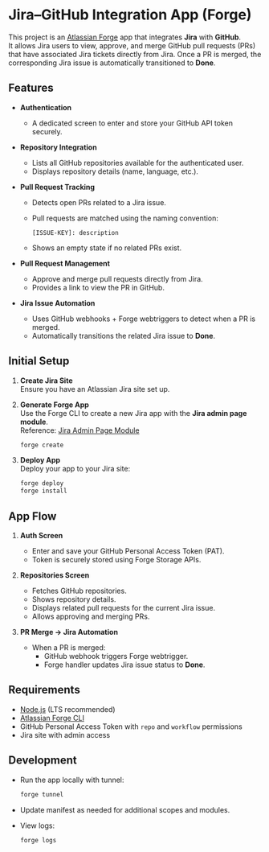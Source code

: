 Jira–GitHub Integration App (Forge)
===================================

This project is an [Atlassian Forge](https://developer.atlassian.com/platform/forge/) app that integrates **Jira** with **GitHub**.  
It allows Jira users to view, approve, and merge GitHub pull requests (PRs) that have associated Jira tickets directly from Jira. Once a PR is merged, the corresponding Jira issue is automatically transitioned to **Done**.

Features
--------

*   **Authentication**
    *   A dedicated screen to enter and store your GitHub API token securely.

*   **Repository Integration**
    *   Lists all GitHub repositories available for the authenticated user.
    *   Displays repository details (name, language, etc.).

*   **Pull Request Tracking**
    *   Detects open PRs related to a Jira issue.
    *   Pull requests are matched using the naming convention:

        ```title
        [ISSUE-KEY]: description
        ```

    *   Shows an empty state if no related PRs exist.

*   **Pull Request Management**
    *   Approve and merge pull requests directly from Jira.
    *   Provides a link to view the PR in GitHub.

*   **Jira Issue Automation**
    *   Uses GitHub webhooks + Forge webtriggers to detect when a PR is merged.
    *   Automatically transitions the related Jira issue to **Done**.

Initial Setup
-------------

1.  **Create Jira Site**  
    Ensure you have an Atlassian Jira site set up.

2.  **Generate Forge App**  
    Use the Forge CLI to create a new Jira app with the **Jira admin page module**.  
    Reference: [Jira Admin Page Module](https://developer.atlassian.com/platform/forge/manifest-reference/modules/jira-admin-page/)

    ```bash
    forge create
    ```

3.  **Deploy App**  
    Deploy your app to your Jira site:

    ```bash
    forge deploy
    forge install
    ```

App Flow
--------

1.  **Auth Screen**

    *   Enter and save your GitHub Personal Access Token (PAT).
    *   Token is securely stored using Forge Storage APIs.

2.  **Repositories Screen**

    *   Fetches GitHub repositories.
    *   Shows repository details.
    *   Displays related pull requests for the current Jira issue.
    *   Allows approving and merging PRs.

3.  **PR Merge → Jira Automation**

    *   When a PR is merged:
        *   GitHub webhook triggers Forge webtrigger.
        *   Forge handler updates Jira issue status to **Done**.

Requirements
------------

*   [Node.js](https://nodejs.org/) (LTS recommended)  
*   [Atlassian Forge CLI](https://developer.atlassian.com/platform/forge/getting-started/)  
*   GitHub Personal Access Token with `repo` and `workflow` permissions  
*   Jira site with admin access  

Development
-----------

*   Run the app locally with tunnel:

    ```bash
    forge tunnel
    ```

*   Update manifest as needed for additional scopes and modules.  
*   View logs:

    ```bash
    forge logs
    ```

